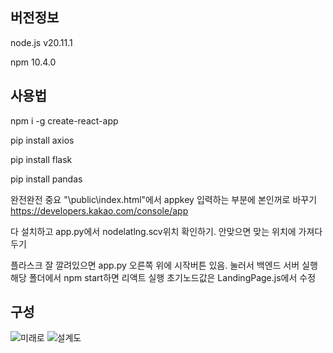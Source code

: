 ## 버전정보
node.js v20.11.1

npm     10.4.0

## 사용법
npm i -g create-react-app

pip install axios

pip install flask

pip install pandas

완전완전 중요 "\public\index.html"에서 appkey 입력하는 부분에 본인꺼로 바꾸기
https://developers.kakao.com/console/app

다 설치하고 app.py에서 nodelatlng.scv위치 확인하기. 안맞으면 맞는 위치에 가져다두기

플라스크 잘 깔려있으면 app.py 오른쪽 위에 시작버튼 있음. 
눌러서 백엔드 서버 실행
해당 폴더에서 npm start하면 리액트 실행
초기노드값은 LandingPage.js에서 수정

## 구성
![미래로](https://github.com/juhyunk0820/Capstone/assets/52120957/117b15ef-69e5-4f93-911f-2c1d2433035e)
![설계도](https://github.com/juhyunk0820/Capstone/assets/52120957/6e27e7a6-0e28-41ea-9ce9-eeeff616b1d9)
